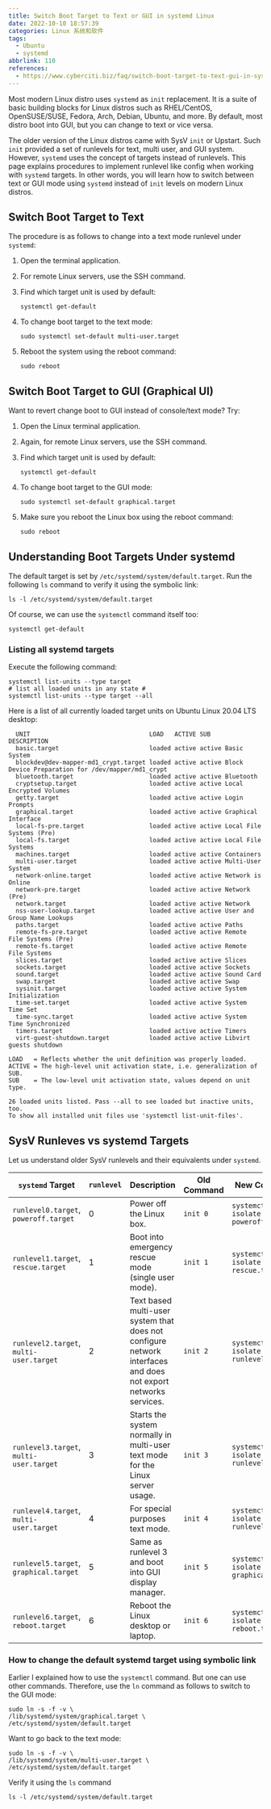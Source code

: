 ```yaml
---
title: Switch Boot Target to Text or GUI in systemd Linux
date: 2022-10-10 18:57:39
categories: Linux 系统和软件
tags:
  - Ubuntu
  - systemd
abbrlink: 110
references:
  - https://www.cyberciti.biz/faq/switch-boot-target-to-text-gui-in-systemd-linux/
---
```

Most modern Linux distro uses `systemd` as `init` replacement.
It is a suite of basic building blocks for Linux distros such as RHEL/CentOS, OpenSUSE/SUSE, Fedora, Arch, Debian, Ubuntu, and more.
By default, most distro boot into GUI, but you can change to text or vice versa.

The older version of the Linux distros came with SysV `init` or Upstart.
Such `init` provided a set of runlevels for text, multi user, and GUI system.
However, `systemd` uses the concept of targets instead of runlevels.
This page explains procedures to implement runlevel like config when working with `systemd` targets.
In other words, you will learn how to switch between text or GUI mode using `systemd` instead of `init` levels on modern Linux distros.

<!-- more -->

## Switch Boot Target to Text

The procedure is as follows to change into a text mode runlevel under `systemd`:

1. Open the terminal application.
2. For remote Linux servers, use the SSH command.
3. Find which target unit is used by default:

    ```
    systemctl get-default
    ```

4. To change boot target to the text mode:

    ```
    sudo systemctl set-default multi-user.target
    ```

5. Reboot the system using the reboot command:

    ```
    sudo reboot
    ```

## Switch Boot Target to GUI (Graphical UI)

Want to revert change boot to GUI instead of console/text mode? Try:

1. Open the Linux terminal application.
2. Again, for remote Linux servers, use the SSH command.
3. Find which target unit is used by default:

    ```
    systemctl get-default
    ```

4. To change boot target to the GUI mode:

    ```
    sudo systemctl set-default graphical.target
    ```

5. Make sure you reboot the Linux box using the reboot command:

    ```
    sudo reboot
    ```

## Understanding Boot Targets Under systemd

The default target is set by `/etc/systemd/system/default.target`.
Run the following `ls` command to verify it using the symbolic link:

```
ls -l /etc/systemd/system/default.target
```

Of course, we can use the `systemctl` command itself too:

```
systemctl get-default
```

### Listing all systemd targets

Execute the following command:

```
systemctl list-units --type target
# list all loaded units in any state #
systemctl list-units --type target --all
```

Here is a list of all currently loaded target units on Ubuntu Linux 20.04 LTS desktop:

```
  UNIT                                 LOAD   ACTIVE SUB    DESCRIPTION                                       
  basic.target                         loaded active active Basic System                                      
  blockdev@dev-mapper-md1_crypt.target loaded active active Block Device Preparation for /dev/mapper/md1_crypt
  bluetooth.target                     loaded active active Bluetooth                                         
  cryptsetup.target                    loaded active active Local Encrypted Volumes                           
  getty.target                         loaded active active Login Prompts                                     
  graphical.target                     loaded active active Graphical Interface                               
  local-fs-pre.target                  loaded active active Local File Systems (Pre)                          
  local-fs.target                      loaded active active Local File Systems                                
  machines.target                      loaded active active Containers                                        
  multi-user.target                    loaded active active Multi-User System                                 
  network-online.target                loaded active active Network is Online                                 
  network-pre.target                   loaded active active Network (Pre)                                     
  network.target                       loaded active active Network                                           
  nss-user-lookup.target               loaded active active User and Group Name Lookups                       
  paths.target                         loaded active active Paths                                             
  remote-fs-pre.target                 loaded active active Remote File Systems (Pre)                         
  remote-fs.target                     loaded active active Remote File Systems                               
  slices.target                        loaded active active Slices                                            
  sockets.target                       loaded active active Sockets                                           
  sound.target                         loaded active active Sound Card                                        
  swap.target                          loaded active active Swap                                              
  sysinit.target                       loaded active active System Initialization                             
  time-set.target                      loaded active active System Time Set                                   
  time-sync.target                     loaded active active System Time Synchronized                          
  timers.target                        loaded active active Timers                                            
  virt-guest-shutdown.target           loaded active active Libvirt guests shutdown                           

LOAD   = Reflects whether the unit definition was properly loaded.
ACTIVE = The high-level unit activation state, i.e. generalization of SUB.
SUB    = The low-level unit activation state, values depend on unit type.

26 loaded units listed. Pass --all to see loaded but inactive units, too.
To show all installed unit files use 'systemctl list-unit-files'.
```

## SysV Runleves vs systemd Targets

Let us understand older SysV runlevels and their equivalents under `systemd`.

| `systemd` Target                          | `runlevel` | Description                                                                                                    | Old Command   | New Command                          |
| --------------------------------------- | -------- | -------------------------------------------------------------------------------------------------------------- | ----------- | ---------------------------------- |
| `runlevel0.target`, `poweroff.target`   | 0        | Power off the Linux box.                                                                                       | `init 0`      | `systemctl isolate poweroff.target`  |
| `runlevel1.target`, `rescue.target`     | 1        | Boot into emergency rescue mode (single user mode).                                                            | `init 1`      | `systemctl isolate rescue.target`    |
| `runlevel2.target`, `multi-user.target` | 2        | Text based multi-user system that does not configure network interfaces and does not export networks services. | `init 2`      | `systemctl isolate runlevel2.target` |
| `runlevel3.target`, `multi-user.target` | 3        | Starts the system normally in multi-user text mode for the Linux server usage.                                 | `init 3`      | `systemctl isolate runlevel3.target` |
| `runlevel4.target`, `multi-user.target` | 4        | For special purposes text mode.                                                                                | `init 4`      | `systemctl isolate runlevel4.target` |
| `runlevel5.target`, `graphical.target`  | 5        | Same as runlevel 3 and boot into GUI display manager.                                                          | `init 5`      | `systemctl isolate graphical.target` |
| `runlevel6.target`, `reboot.target`     | 6        | Reboot the Linux desktop or laptop.                                                                            | `init 6`      | `systemctl isolate reboot.target`    |

### How to change the default systemd target using symbolic link

Earlier I explained how to use the `systemctl` command.
But one can use other commands.
Therefore, use the `ln` command as follows to switch to the GUI mode:

```
sudo ln -s -f -v \
/lib/systemd/system/graphical.target \
/etc/systemd/system/default.target
```

Want to go back to the text mode:

```
sudo ln -s -f -v \
/lib/systemd/system/multi-user.target \
/etc/systemd/system/default.target
```

Verify it using the `ls` command

```
ls -l /etc/systemd/system/default.target
```

